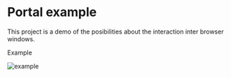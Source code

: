 # Portal example

This project is a demo of the posibilities about the interaction inter browser windows.

Example

![example](https://yurigodke.github.io/portal-demo/demo.gif)